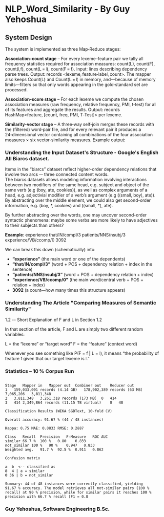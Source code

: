 # NLP_Word_Similarity - By Guy Yehoshua

## System Design 
The system is implemented as three Map‑Reduce stages:

**Association‑count stage** – For every lexeme–feature pair we tally all frequency statistics required for association measures: count(L), count(F), count(l,f), count(L = l), count(F = f).
Input: lines describing dependency parse trees.
Output: records <lexeme, feature‑label, count>.
The mapper also keeps Count(L) and Count(L = l) in memory, and—because of memory limits—filters so that only words appearing in the gold‑standard set are processed.

**Association‑score stage** – For each lexeme we compute the chosen association measures (raw frequency, relative frequency, PMI, t‑test) for all of its features and aggregate the results.
Output: records HashMap<feature, [count, freq, PMI, T‑Test]> per lexeme.

**Similarity‑vector stage** – A three‑way self‑join merges these records with the (filtered) word‑pair file, and for every relevant pair it produces a 24‑dimensional vector containing all combinations of the four association measures × six vector‑similarity measures.
Example output:


### Understanding the Input Dataset's Structure - Google's English All Biarcs dataset.

Items in the “biarcs” dataset reflect higher-order dependency relations that involve two arcs -- three connected content words.  
The biarcs datasets allows modeling information involving interactions between two modifiers of the same head, e.g. subject and object of the same verb (e.g (boy, ate, cookies)), as well as complex arguments of a head, e.g. adjectivial modifier of a verb’s argument (e.g ((small, boy), ate)).
By abstracting over the middle element, we could also get second-order information, e.g. (boy, *, cookies) and ((small, *), ate).

By further abstracting over the words, one may uncover second-order syntactic phenomena: maybe some verbs are more likely to have adjectives to their subjects than others?

**Example**:
experience      that/IN/compl/3 patients/NNS/nsubj/3 experience/VB/ccomp/0      3092

We can break this down (schematically) into:

- **“experience”** (the main word or one of the dependents)
- **“that/IN/compl/3”** (word + POS + dependency relation + index in the sentence)
- **“patients/NNS/nsubj/3”** (word + POS + dependency relation + index)
- **“experience/VB/ccomp/0”** (the main word/central verb + POS + relation + index)
- **3092** (a count—how many times this structure appears)

### Understanding The Article "Comparing Measures of Semantic Similarity"
1.2 -- 
Short Explanation of F and L in Section 1.2

In that section of the article, F and L are simply two different random variables:

L = the “lexeme” or “target word”
F = the “feature” (context word)

Whenever you see something like P(F = f | L = l), it means “the probability of feature f given that our target lexeme is l.”

### Statistics – 10 % Corpus Run 
``` :contentReference[oaicite:2]{index=2}:contentReference[oaicite:3]{index=3}  

Stage	Mapper in	Mapper out	Combiner out	Reducer out
1	159,033,091 records (4.14 GB)	178,902,389 records (63 MB)	7,065,206	3,811,348
2	3,811,348	3,261,318 records (173 MB)	0	414
3	414	2,349,864 records (11.15 TB virtual)	0	48

Classification Results (WEKA SGDText, 10‑fold CV) 

Overall accuracy: 91.67 % (44 / 48 instances)

Kappa: 0.75 MAE: 0.0833 RMSE: 0.2887

Class	Recall	Precision	F‑Measure	ROC AUC
similar	66.7 %	100 %	0.80	0.833
not_similar	100 %	90 %	0.947	0.833
Weighted avg.	91.7 %	92.5 %	0.911	0.862

Confusion matrix

a  b  <-- classified as
8  4 | a = similar
0 36 | b = not_similar

Summary: 44 of 48 instances were correctly classified, yielding 91.67 % accuracy. The model retrieves all not‑similar pairs (100 % recall) at 90 % precision, while for similar pairs it reaches 100 % precision with 66.7 % recall (F1 = 0.8
```

### Guy Yehoshua, Software Engineering B.Sc.
